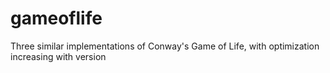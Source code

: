 # gameoflife
Three similar implementations of Conway's Game of Life, with optimization increasing with version
